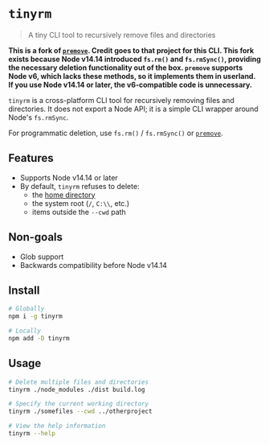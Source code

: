 # `tinyrm`

> A tiny CLI tool to recursively remove files and directories

**This is a fork of [`premove`](https://github.com/lukeed/premove). Credit goes to that project for this CLI. This fork exists because Node v14.14 introduced `fs.rm()` and `fs.rmSync()`, providing the necessary deletion functionality out of the box. `premove` supports Node v6, which lacks these methods, so it implements them in userland. If you use Node v14.14 or later, the v6-compatible code is unnecessary.**

`tinyrm` is a cross-platform CLI tool for recursively removing files and directories. It does not export a Node API; it is a simple CLI wrapper around Node's `fs.rmSync`.

For programmatic deletion, use `fs.rm()` / `fs.rmSync()` or [`premove`](https://github.com/lukeed/premove).

## Features

- Supports Node v14.14 or later
- By default, `tinyrm` refuses to delete:
  - the [home directory](https://nodejs.org/api/os.html#os_os_homedir)
  - the system root (`/`, `C:\\`, etc.)
  - items outside the `--cwd` path

## Non-goals

- Glob support
- Backwards compatibility before Node v14.14

## Install

```sh
# Globally
npm i -g tinyrm

# Locally
npm add -D tinyrm
```

## Usage

```sh
# Delete multiple files and directories
tinyrm ./node_modules ./dist build.log

# Specify the current working directory
tinyrm ./somefiles --cwd ../otherproject

# View the help information
tinyrm --help
```
